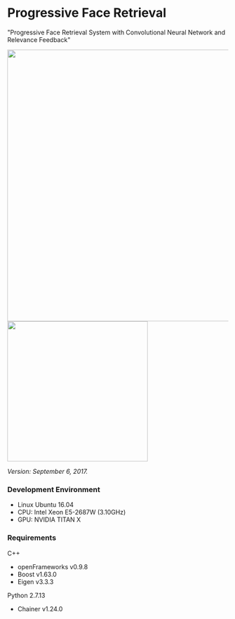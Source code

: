 # Progressive Face Retrieval
"Progressive Face Retrieval System with
Convolutional Neural Network and Relevance Feedback"

<img src=https://user-images.githubusercontent.com/20763586/30205865-2947d260-94c5-11e7-9991-bf0d8878a7a4.png width=620px>  
<img src=https://user-images.githubusercontent.com/20763586/30205866-2a39697c-94c5-11e7-8fc5-436a939ab6ea.png width=320px>  

_Version: September 6, 2017._  

### Development Environment
* Linux Ubuntu 16.04
* CPU: Intel Xeon E5-2687W (3.10GHz)
* GPU: NVIDIA TITAN X

### Requirements
C++
* openFrameworks v0.9.8
* Boost v1.63.0
* Eigen v3.3.3

Python 2.7.13
* Chainer v1.24.0
